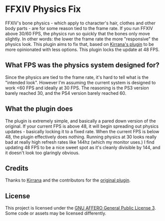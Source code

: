# FFXIV Physics Fix

FFXIV's bone physics - which apply to character's hair, clothes and other body parts - are for some reason tied to the frame rate. If you run FFXIV above 30/60 FPS, the physics run so quickly that the bones only move slightly. In other words: the lower the frame rate the more "responsive" the physics look. This plugin aims to fix that, based on [Kirrana's plugin](https://github.com/Kirrana/xivlauncher_physics_plugin/) to be more opinionated with less options. This plugin locks the update at 48 FPS.

## What FPS was the physics system designed for?

Since the physics are tied to the frame rate, it's hard to tell what is the "intended look". However I'm assuming the current system is designed to work <60 FPS and ideally at 30 FPS. The reasoning is the PS3 version barely reached 30, and the PS4 version barely reached 60.

## What the plugin does

The plugin is extremely simple, and basically a pared down version of the original. If your current FPS is above 48, it will begin spreading out physics updates - basically locking it to a fixed rate. When the current FPS is below 48, the plugin effectively does nothing. Running physics at 30 looks really bad at really high refresh rates like 144hz (which my monitor uses.) I find updating 48 FPS to be a nice sweet spot as it's cleanly divisible by 144, and it doesn't look too glaringly obvious.

## Credits

Thanks to [Kirrana](https://github.com/Kirrana) and the contributors for the [original plugin](https://github.com/Kirrana/xivlauncher_physics_plugin/).

## License

This project is licensed under the [GNU AFFERO General Public License 3](LICENSE). Some code or assets may be licensed differently.


